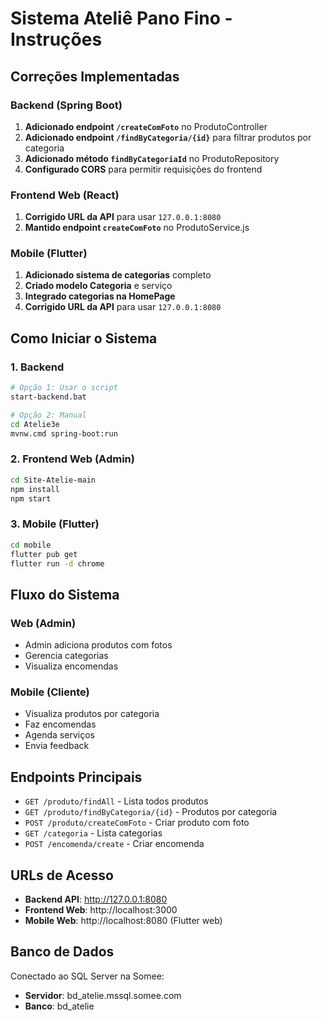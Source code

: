 # Sistema Ateliê Pano Fino - Instruções

## Correções Implementadas

### Backend (Spring Boot)
1. **Adicionado endpoint `/createComFoto`** no ProdutoController
2. **Adicionado endpoint `/findByCategoria/{id}`** para filtrar produtos por categoria
3. **Adicionado método `findByCategoriaId`** no ProdutoRepository
4. **Configurado CORS** para permitir requisições do frontend

### Frontend Web (React)
1. **Corrigido URL da API** para usar `127.0.0.1:8080`
2. **Mantido endpoint `createComFoto`** no ProdutoService.js

### Mobile (Flutter)
1. **Adicionado sistema de categorias** completo
2. **Criado modelo Categoria** e serviço
3. **Integrado categorias na HomePage** 
4. **Corrigido URL da API** para usar `127.0.0.1:8080`

## Como Iniciar o Sistema

### 1. Backend
```bash
# Opção 1: Usar o script
start-backend.bat

# Opção 2: Manual
cd Atelie3e
mvnw.cmd spring-boot:run
```

### 2. Frontend Web (Admin)
```bash
cd Site-Atelie-main
npm install
npm start
```

### 3. Mobile (Flutter)
```bash
cd mobile
flutter pub get
flutter run -d chrome
```

## Fluxo do Sistema

### Web (Admin)
- Admin adiciona produtos com fotos
- Gerencia categorias
- Visualiza encomendas

### Mobile (Cliente)
- Visualiza produtos por categoria
- Faz encomendas
- Agenda serviços
- Envia feedback

## Endpoints Principais

- `GET /produto/findAll` - Lista todos produtos
- `GET /produto/findByCategoria/{id}` - Produtos por categoria
- `POST /produto/createComFoto` - Criar produto com foto
- `GET /categoria` - Lista categorias
- `POST /encomenda/create` - Criar encomenda

## URLs de Acesso

- **Backend API**: http://127.0.0.1:8080
- **Frontend Web**: http://localhost:3000
- **Mobile Web**: http://localhost:8080 (Flutter web)

## Banco de Dados

Conectado ao SQL Server na Somee:
- **Servidor**: bd_atelie.mssql.somee.com
- **Banco**: bd_atelie